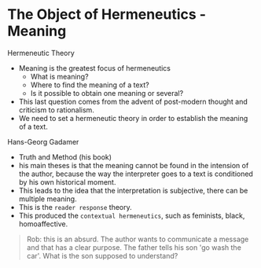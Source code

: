 # The Object of Hermeneutics - Meaning

Hermeneutic Theory

- Meaning is the greatest focus of hermeneutics
  - What is meaning?
  - Where to find the meaning of a text?
  - Is it possible to obtain one meaning or several?
- This last question comes from the advent of post-modern thought and criticism to rationalism.
- We need to set a hermeneutic theory in order to establish the meaning of a text.

Hans-Georg Gadamer
- Truth and Method (his book)
- his main theses is that the meaning cannot be found in the intension of the author, because the way the interpreter
  goes to a text is conditioned by his own historical moment.
- This leads to the idea that the interpretation is subjective, there can be multiple meaning.
- This is the `reader response` theory.
- This produced the `contextual hermeneutics`, such as feminists, black, homoaffective.

> Rob: this is an absurd.
> The author wants to communicate a message and that has a clear purpose.
> The father tells his son 'go wash the car'. What is the son supposed to understand?


